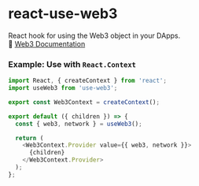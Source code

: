# react-use-web3
React hook for using the Web3 object in your DApps.<br/>
🦊 [Web3 Documentation](https://web3js.readthedocs.io/en/1.0/)


### Example: Use with `React.Context`

```js
import React, { createContext } from 'react';
import useWeb3 from 'use-web3';

export const Web3Context = createContext();

export default ({ children }) => {
  const { web3, network } = useWeb3();

  return (
    <Web3Context.Provider value={{ web3, network }}>
      {children}
    </Web3Context.Provider>
  );
};
```
